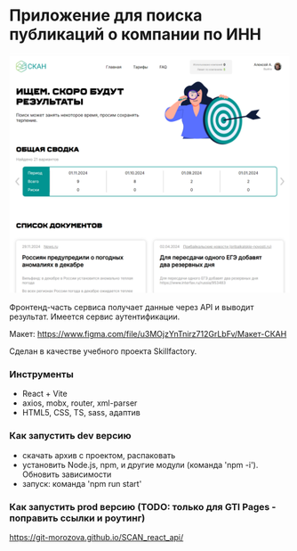 # Приложение для поиска публикаций о компании по ИНН

![screen](screen.png)

Фронтенд-часть сервиса получает данные через API и выводит результат. Имеется сервис аутентификации.

Макет: https://www.figma.com/file/u3MOjzYnTnirz712GrLbFv/Макет-СКАН

Сделан в качестве учебного проекта Skillfactory.


### Инструменты

- React + Vite
- axios, mobx, router, xml-parser
- HTML5, CSS, TS, sass, адаптив


### Как запустить dev версию

- скачать архив с проектом, распаковать
- установить Node.js, npm, и другие модули (команда 'npm -i'). Обновить зависимости
- запуск: команда 'npm run start'


### Как запустить prod версию (TODO: только для GTI Pages - поправить ссылки и роутинг)

https://git-morozova.github.io/SCAN_react_api/
